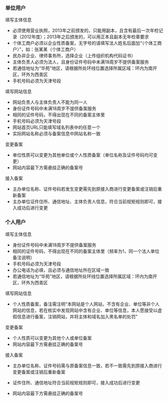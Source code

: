 

### 单位用户

填写主体信息
* 必须使用营业执照，2013年之前颁发的，只能用副本，且含有最后一次年检记录（2012年度）；2013年之后颁发的，可以用正本且副本无年检章要求
* 个体工商户必须以企业性质备案，无字号的请填写法人姓名后面加“（个体工商户）”，如：张某某（个体工商户）
* 民办非企业、律师事务所，选择企业（上传组织机构代码证书）
* 主体负责人必须为法人，且身份证件号码中未满18周岁不提供备案服务
* 若通信地址为“华苑”地区，请根据所处环线位置选择所属区域：环内为南开区，环外为西青区
* 手机号码必须为天津号段

填写网站信息
* 网站负责人与主体负责人不能为同一人
* 身份证件号码中未满18周岁不提供备案服务
* 相同的证件号码，不得出现在不同的备案主体里
* 手机号码必须为天津号段
* 网站首页URL只能填写域名列表中的任意一个
* 实际网站名称必须与备案信息中网站名称一致

变更备案
* 单位性质可以变更为其他单位或个人性质备案（单位名称及证件号码均可变更）
* 网站内容最下方需悬挂正确的备案号

接入备案

* 主办单位名称、证件号码若发生变更需先到原接入商进行变更备案或注销后重新备案
* 主办单位证件住所、通信地址、主体负责人信息，符合当前规矩规则即可，接入成功后进行变更

### 个人用户

填写主体信息

* 身份证件号码中未满18周岁不提供备案服务
* 相同的证件号码，不得出现在不同的备案主体里（频率为1，同一个法人单位备注说明）
* 手机号码必须为天津号段
* 办公电话为必填，且必须与通信地址所在区域一致
* 若通信地址为“华苑”地区，请根据所处环线位置选择所属区域：环内为南开区，环外为西青区

填写网站信息

* 个人性质备案，备注需注明“本网站是个人网站，不含有企业、单位等非个人网站的信息，若在核实中发现网站中含有企业、单位等信息，本人愿接受以虚假信息进行备案，注销网站，并将主体和域名加入黑名单的处罚”

变更备案

* 个人性质可以变更为其他个人或单位备案
* 网站内容最下方需悬挂正确的备案号

 
接入备案

* 主办单位名称、证件号码需与原备案信息一致，若不一致需先到原接入商进行变更备案或注销后重新备案
* 证件住所、通信地址符合当前规矩规则即可，接入成功后进行变更
* 网站内容最下方需悬挂正确的备案号

  [1]: n